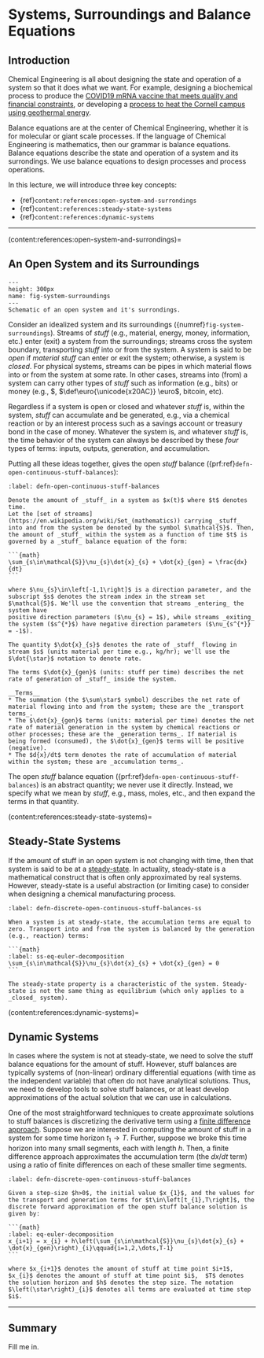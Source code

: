 # Systems, Surroundings and Balance Equations

## Introduction
Chemical Engineering is all about designing the state and operation of a system so that it does what we want. For example, designing a biochemical process to produce the [COVID19 mRNA vaccine that meets quality and financial constraints](https://engineering.virginia.edu/news/2022/02/chemical-engineering-alumnus-paul-mensah-elected-national-academy-engineering), 
or developing a [process to heat the Cornell campus using geothermal energy](https://earthsourceheat.cornell.edu).

Balance equations are at the center of Chemical Engineering, whether it is for molecular or giant scale processes. If the language of Chemical Engineering is mathematics, then our grammar is balance equations. Balance equations describe the state and operation of a system and its surrondings. We use balance equations to design processes and process operations.

In this lecture, we will introduce three key concepts:

* {ref}`content:references:open-system-and-surrondings`
* {ref}`content:references:steady-state-systems`
* {ref}`content:references:dynamic-systems`

---

(content:references:open-system-and-surrondings)=
## An Open System and its Surroundings

```{figure} ./figs/Fig-System-Surrondings.pdf
---
height: 300px
name: fig-system-surroundings
---
Schematic of an open system and it's surrondings.  
```

Consider an idealized system and its surroundings ({numref}`fig-system-surroundings`).
Streams of _stuff_ (e.g., material, energy, money, information, etc.) enter (exit) a system from the surroundings; streams cross the system boundary, transporting _stuff_ into or from the system. A system is said to be _open_  if _material stuff_ can enter or exit the system; otherwise, a system is _closed_. For physical systems, streams can be pipes in which material flows into or from the system at some rate.
In other cases, streams into (from) a system can carry other types of _stuff_ such as information (e.g., bits) or money (e.g., $\$$, $\def\euro{\unicode{x20AC}} \euro$, bitcoin, etc).

Regardless if a system is open or closed and whatever _stuff_ is, within the system, 
_stuff_ can accumulate and be generated, e.g., via a chemical reaction or by an interest process such as a savings account or treasury bond in the case of money. Whatever the system is, and whatever _stuff_ is, the time behavior of the system can always be described by these _four_ types of terms: inputs, outputs, generation, and accumulation. 

Putting all these ideas together, gives the open _stuff_ balance ({prf:ref}`defn-open-continuous-stuff-balances`):

````{prf:definition} Open Continuous Stuff Balance
:label: defn-open-continuous-stuff-balances

Denote the amount of _stuff_ in a system as $x(t)$ where $t$ denotes time.
Let the [set of streams](https://en.wikipedia.org/wiki/Set_(mathematics)) carrying _stuff_ into and from the system be denoted by the symbol $\mathcal{S}$. Then, the amount of _stuff_ within the system as a function of time $t$ is governed by a _stuff_ balance equation of the form:

```{math}
\sum_{s\in\mathcal{S}}\nu_{s}\dot{x}_{s} + \dot{x}_{gen} = \frac{dx}{dt}
```

where $\nu_{s}\in\left[-1,1\right]$ is a direction parameter, and the subscript $s$ denotes the stream index in the stream set $\mathcal{S}$. We'll use the convention that streams _entering_ the system have
positive direction parameters ($\nu_{s} = 1$), while streams _exiting_ the system ($s^{*}$) have negative direction parameters ($\nu_{s^{*}} = -1$). 

The quantity $\dot{x}_{s}$ denotes the rate of _stuff_ flowing in stream $s$ (units material per time e.g., kg/hr); we'll use the $\dot{\star}$ notation to denote rate.

The terms $\dot{x}_{gen}$ (units: stuff per time) describes the net rate of generation of _stuff_ inside the system.

__Terms__
* The summation (the $\sum\star$ symbol) describes the net rate of material flowing into and from the system; these are the _transport terms_. 
* The $\dot{x}_{gen}$ terms (units: material per time) denotes the net rate of material generation in the system by chemical reactions or other processes; these are the _generation terms_. If material is being formed (consumed), the $\dot{x}_{gen}$ terms will be positive (negative). 
* The $d{x}/dt$ term denotes the rate of accumulation of material within the system; these are _accumulation terms_. 
````

The open _stuff_ balance equation ({prf:ref}`defn-open-continuous-stuff-balances`) is an abstract quantity; we never use it directly. Instead, we specify what we mean by _stuff_, e.g., mass, moles, etc., and then expand the terms in that quantity.

(content:references:steady-state-systems)=
## Steady-State Systems
If the amount of stuff in an open system is not changing with time, then that system is said to be at a [steady-state](https://en.wikipedia.org/wiki/Steady_state). In actuality, steady-state is a mathematical construct that is often only approximated by real systems. However, steady-state is a useful abstraction (or limiting case) to consider when designing a chemical manufacturing process.

````{prf:definition} Steady State
:label: defn-discrete-open-continuous-stuff-balances-ss

When a system is at steady-state, the accumulation terms are equal to zero. Transport into and from the system is balanced by the generation (e.g., reaction) terms:

```{math}
:label: ss-eq-euler-decomposition
\sum_{s\in\mathcal{S}}\nu_{s}\dot{x}_{s} + \dot{x}_{gen} = 0
```

The steady-state property is a characteristic of the system. Steady-state is not the same thing as equilibrium (which only applies to a _closed_ system).

````

(content:references:dynamic-systems)=
## Dynamic Systems
In cases where the system is not at steady-state, we need to solve the stuff balance equations for 
the amount of stuff. However, stuff balances are typically systems of (non-linear) ordinary differential equations (with time as the independent variable) that often do not have analytical solutions. Thus, we need to develop tools to solve stuff balances, or at least develop approximations of the actual solution that we can use in calculations. 

One of the most straightforward techniques to create approximate solutions to stuff balances is discretizing the derivative term using a [finite difference approach](https://en.wikipedia.org/wiki/Finite_difference). Suppose we are interested in computing the amount of stuff in a system for some time horizon $t_{1}\rightarrow{T}$. Further, suppose we broke this time horizon into many small segments, each with length $h$. Then, a finite difference approach approximates the accumulation term (the $dx/dt$ term) using a ratio of finite differences on each of these smaller time segments.

````{prf:definition} Discrete Dynamic Solution Open Stuff Balance
:label: defn-discrete-open-continuous-stuff-balances

Given a step-size $h>0$, the initial value $x_{1}$, and the values for the transport and generation terms for $t\in\left[t_{1},T\right]$, the discrete forward approximation of the open stuff balance solution is given by:

```{math}
:label: eq-euler-decomposition
x_{i+1} = x_{i} + h\left(\sum_{s\in\mathcal{S}}\nu_{s}\dot{x}_{s} + \dot{x}_{gen}\right)_{i}\qquad{i=1,2,\dots,T-1}
```

where $x_{i+1}$ denotes the amount of stuff at time point $i+1$, 
$x_{i}$ denotes the amount of stuff at time point $i$,  $T$ denotes the solution horizon and $h$ denotes the step size. The notation $\left(\star\right)_{i}$ denotes all terms are evaluated at time step $i$.
````

---

## Summary
Fill me in. 